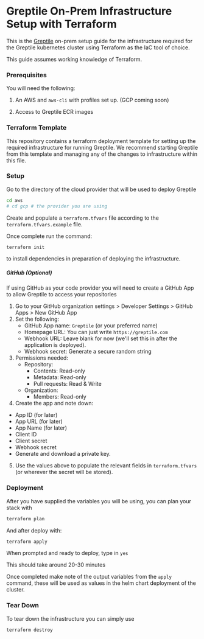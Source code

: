 # Greptile On-Prem Infrastructure Setup with Terraform

This is the [Greptile](https://greptile.com) on-prem setup guide for the infrastructure required for the Greptile kubernetes cluster using Terraform as the IaC tool of choice.

This guide assumes working knowledge of Terraform.

### Prerequisites

You will need the following:

1. An AWS and `aws-cli` with profiles set up. (GCP coming soon)

2. Access to Greptile ECR images


### Terraform Template

This repository contains a terraform deployment template for setting up the required infrastructure for running Greptile.
We recommend starting Greptile from this template and managing any of the changes to infrastructure within this file.

### Setup


Go to the directory of the cloud provider that will be used to deploy Greptile 
```sh
cd aws 
# cd gcp # the provider you are using
```

Create and populate a `terraform.tfvars` file according to the `terraform.tfvars.example` file.

Once complete run the command:

```sh
terraform init
```

to install dependencies in preparation of deploying the infrastructure.

##### GitHub (Optional)

If using GitHub as your code provider you will need to create a GitHub App to allow Greptile to access your repositories

1. Go to your GitHub organization settings > Developer Settings > GitHub Apps > New GitHub App
2. Set the following:
    - GitHub App name: `Greptile` (or your preferred name)
    - Homepage URL: You can just write `https://greptile.com`
    - Webhook URL: Leave blank for now (we'll set this in after the application is deployed).
    - Webhook secret: Generate a secure random string
3. Permissions needed:
    - Repository:
      - Contents: Read-only
      - Metadata: Read-only
      - Pull requests: Read & Write
    - Organization:
      - Members: Read-only
4. Create the app and note down:
  - App ID (for later)
  - App URL (for later)
  - App Name (for later)
  - Client ID
  - Client secret
  - Webhook secret
  - Generate and download a private key.
5. Use the values above to populate the relevant fields in `terraform.tfvars` (or wherever the secret will be stored).

### Deployment

After you have supplied the variables you will be using, you can plan your stack with 

```sh
terraform plan
```

And after deploy with:

```sh
terraform apply
``` 

When prompted and ready to deploy, type in `yes`

This should take around 20-30 minutes

Once completed make note of the output variables from the `apply` command, these will be used as values in the helm chart deployment of the cluster.

### Tear Down

To tear down the infrastructure you can simply use

```sh
terraform destroy
```